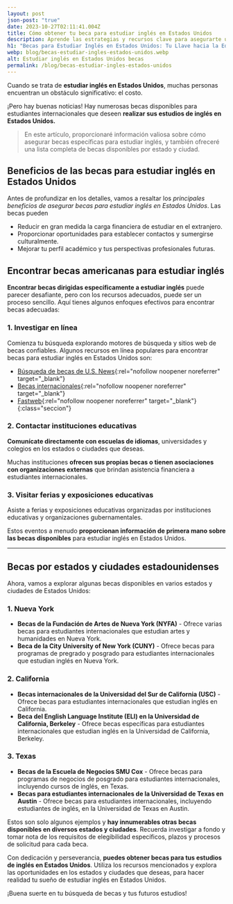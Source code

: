 ```yaml
---
layout: post
json-post: "true"
date: 2023-10-27T02:11:41.004Z
title: Cómo obtener tu beca para estudiar inglés en Estados Unidos
description: Aprende las estrategias y recursos clave para asegurarte una beca que te permita estudiar inglés en los Estados Unidos
h1: "Becas para Estudiar Inglés en Estados Unidos: Tu Llave hacia la Educación Internacional"
webp: blog/becas-estudiar-ingles-estados-unidos.webp
alt: Estudiar inglés en Estados Unidos becas
permalink: /blog/becas-estudiar-ingles-estados-unidos
---
```

Cuando se trata de **estudiar inglés en Estados Unidos**, muchas personas encuentran un obstáculo significativo: el costo.

 ¡Pero hay buenas noticias! Hay numerosas becas disponibles para estudiantes internacionales que deseen **realizar sus estudios de inglés en Estados Unidos.**

> En este artículo, proporcionaré información valiosa sobre cómo asegurar becas específicas para estudiar inglés, y también ofreceré una lista completa de becas disponibles por estado y ciudad.

## Beneficios de las becas para estudiar inglés en Estados Unidos

Antes de profundizar en los detalles, vamos a resaltar los *principales beneficios de asegurar becas para estudiar inglés en Estados Unidos*. Las becas pueden

* Reducir en gran medida la carga financiera de estudiar en el extranjero.
* Proporcionar oportunidades para establecer contactos y sumergirse culturalmente.
* Mejorar tu perfil académico y tus perspectivas profesionales futuras.

## Encontrar becas americanas para estudiar inglés

**Encontrar becas dirigidas específicamente a estudiar inglés** puede parecer desafiante, pero con los recursos adecuados, puede ser un proceso sencillo. Aquí tienes algunos enfoques efectivos para encontrar becas adecuadas:

### 1. Investigar en línea

Comienza tu búsqueda explorando motores de búsqueda y sitios web de becas confiables. Algunos recursos en línea populares para encontrar becas para estudiar inglés en Estados Unidos son:

* [Búsqueda de becas de U.S. News](https://app.escribelo.ai/www.usnews.com/education/scholarship-search){:rel="nofollow noopener noreferrer" target="_blank"}
* [Becas internacionales](https://app.escribelo.ai/www.internationalscholarships.com){:rel="nofollow noopener noreferrer" target="_blank"}
* [Fastweb](https://app.escribelo.ai/www.fastweb.com){:rel="nofollow noopener noreferrer" target="_blank"}
{:class="seccion"}

### 2. Contactar instituciones educativas

**Comunícate directamente con escuelas de idiomas**, universidades y colegios en los estados o ciudades que deseas.

Muchas instituciones **ofrecen sus propias becas o tienen asociaciones con organizaciones externas** que brindan asistencia financiera a estudiantes internacionales.

### 3. Visitar ferias y exposiciones educativas

Asiste a ferias y exposiciones educativas organizadas por instituciones educativas y organizaciones gubernamentales.

Estos eventos a menudo **proporcionan información de primera mano sobre las becas disponibles** para estudiar inglés en Estados Unidos.

- - -

## Becas por estados y ciudades estadounidenses

Ahora, vamos a explorar algunas becas disponibles en varios estados y ciudades de Estados Unidos:

### 1. Nueva York

* **Becas de la Fundación de Artes de Nueva York (NYFA)** - Ofrece varias becas para estudiantes internacionales que estudian artes y humanidades en Nueva York.
* **Beca de la City University of New York (CUNY)** - Ofrece becas para programas de pregrado y posgrado para estudiantes internacionales que estudian inglés en Nueva York.

### 2. California

* **Becas internacionales de la Universidad del Sur de California (USC)** - Ofrece becas para estudiantes internacionales que estudian inglés en California.
* **Beca del English Language Institute (ELI) en la Universidad de California, Berkeley** - Ofrece becas específicas para estudiantes internacionales que estudian inglés en la Universidad de California, Berkeley.

### 3. Texas

* **Becas de la Escuela de Negocios SMU Cox** - Ofrece becas para programas de negocios de posgrado para estudiantes internacionales, incluyendo cursos de inglés, en Texas.
* **Becas para estudiantes internacionales de la Universidad de Texas en Austin** - Ofrece becas para estudiantes internacionales, incluyendo estudiantes de inglés, en la Universidad de Texas en Austin.

Estos son solo algunos ejemplos y **hay innumerables otras becas disponibles en diversos estados y ciudades**. Recuerda investigar a fondo y tomar nota de los requisitos de elegibilidad específicos, plazos y procesos de solicitud para cada beca.

Con dedicación y perseverancia, **puedes obtener becas para tus estudios de inglés en Estados Unidos**. Utiliza los recursos mencionados y explora las oportunidades en los estados y ciudades que deseas, para hacer realidad tu sueño de estudiar inglés en Estados Unidos.

¡Buena suerte en tu búsqueda de becas y tus futuros estudios!
